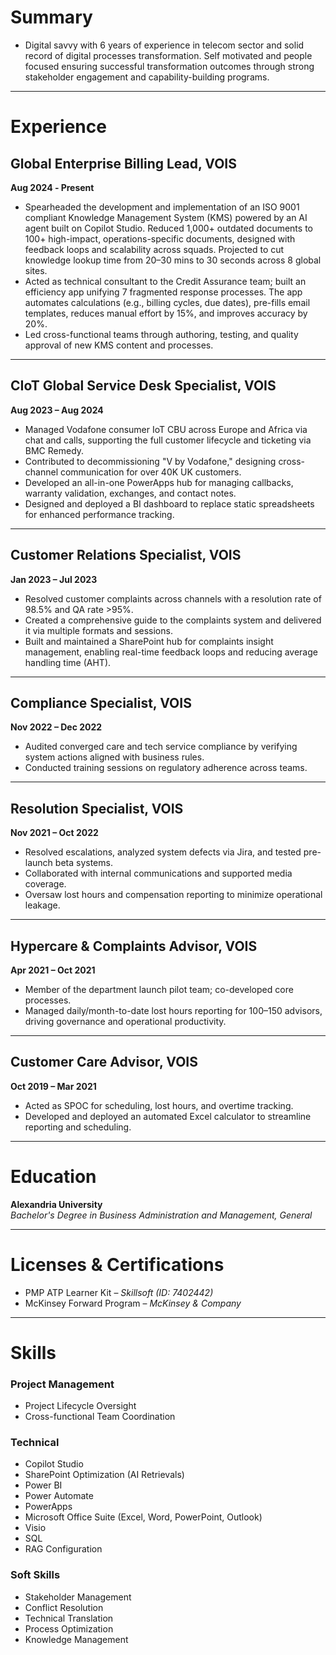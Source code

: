 # **Summary**
- Digital savvy with 6 years of experience in telecom sector and solid record of digital processes transformation. Self motivated and people focused ensuring successful transformation outcomes through strong stakeholder engagement and capability-building programs.
---

# **Experience**

## **Global Enterprise Billing Lead, VOIS**  
**Aug 2024 ‐ Present**
- Spearheaded the development and implementation of an ISO 9001 compliant Knowledge Management System (KMS) powered by an AI agent built on Copilot Studio. Reduced 1,000+ outdated documents to 100+ high-impact, operations-specific documents, designed with feedback loops and scalability across squads. Projected to cut knowledge lookup time from 20–30 mins to 30 seconds across 8 global sites.  
- Acted as technical consultant to the Credit Assurance team; built an efficiency app unifying 7 fragmented response processes. The app automates calculations (e.g., billing cycles, due dates), pre-fills email templates, reduces manual effort by 15%, and improves accuracy by 20%.  
- Led cross-functional teams through authoring, testing, and quality approval of new KMS content and processes.

---

## **CIoT Global Service Desk Specialist, VOIS**  
**Aug 2023 – Aug 2024**  
- Managed Vodafone consumer IoT CBU across Europe and Africa via chat and calls, supporting the full customer lifecycle and ticketing via BMC Remedy.  
- Contributed to decommissioning "V by Vodafone," designing cross-channel communication for over 40K UK customers.  
- Developed an all-in-one PowerApps hub for managing callbacks, warranty validation, exchanges, and contact notes.  
- Designed and deployed a BI dashboard to replace static spreadsheets for enhanced performance tracking.

---

## **Customer Relations Specialist, VOIS**  
**Jan 2023 – Jul 2023**  
- Resolved customer complaints across channels with a resolution rate of 98.5% and QA rate >95%.  
- Created a comprehensive guide to the complaints system and delivered it via multiple formats and sessions.  
- Built and maintained a SharePoint hub for complaints insight management, enabling real-time feedback loops and reducing average handling time (AHT).

---

## **Compliance Specialist, VOIS**  
**Nov 2022 – Dec 2022**  
- Audited converged care and tech service compliance by verifying system actions aligned with business rules.  
- Conducted training sessions on regulatory adherence across teams.

---

## **Resolution Specialist, VOIS**  
**Nov 2021 – Oct 2022**  
- Resolved escalations, analyzed system defects via Jira, and tested pre-launch beta systems.  
- Collaborated with internal communications and supported media coverage.  
- Oversaw lost hours and compensation reporting to minimize operational leakage.

---

## **Hypercare & Complaints Advisor, VOIS**  
**Apr 2021 – Oct 2021**  
- Member of the department launch pilot team; co-developed core processes.  
- Managed daily/month-to-date lost hours reporting for 100–150 advisors, driving governance and operational productivity.

---

## **Customer Care Advisor, VOIS**  
**Oct 2019 – Mar 2021**  
- Acted as SPOC for scheduling, lost hours, and overtime tracking.  
- Developed and deployed an automated Excel calculator to streamline reporting and scheduling.

---

# **Education**
**Alexandria University**  
*Bachelor's Degree in Business Administration and Management, General*

---

# **Licenses & Certifications**
- PMP ATP Learner Kit – *Skillsoft (ID: 7402442)*  
- McKinsey Forward Program – *McKinsey & Company*

---

# **Skills**

### **Project Management**
- Project Lifecycle Oversight
- Cross-functional Team Coordination

### **Technical**
- Copilot Studio  
- SharePoint Optimization (AI Retrievals)  
- Power BI  
- Power Automate  
- PowerApps  
- Microsoft Office Suite (Excel, Word, PowerPoint, Outlook)  
- Visio  
- SQL
- RAG Configuration  


### **Soft Skills**
- Stakeholder Management  
- Conflict Resolution  
- Technical Translation  
- Process Optimization  
- Knowledge Management